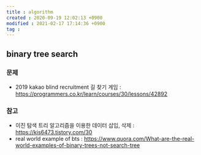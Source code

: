 ```yaml
---
title : algorithm
created : 2020-09-19 12:02:13 +0900
modified : 2021-02-17 17:14:36 +0900
tag : 
---
```

## binary tree search

### 문제

-   2019 kakao blind recruitment 길 찾기 게임 : https://programmers.co.kr/learn/courses/30/lessons/42892

### 참고

-   이진 탐색 트리 알고리즘을 이용한 데이터 삽입, 삭제 : https://kis6473.tistory.com/30
-   real world example of bts : https://www.quora.com/What-are-the-real-world-examples-of-binary-trees-not-search-tree
